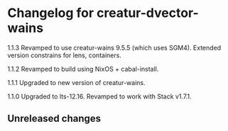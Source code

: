 # Changelog for creatur-dvector-wains

1.1.3 Revamped to use creatur-wains 9.5.5 (which uses SGM4).
      Extended version constrains for lens, containers.

1.1.2 Revamped to build using NixOS + cabal-install.

1.1.1 Upgraded to new version of creatur-wains.

1.1.0 Upgraded to lts-12.16.
      Revamped to work with Stack v1.7.1.

## Unreleased changes
